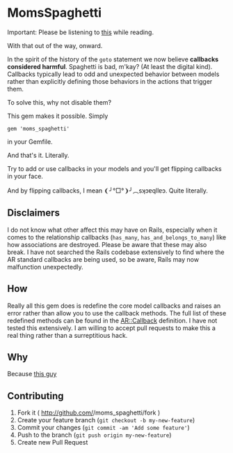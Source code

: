 # MomsSpaghetti

Important: Please be listening to [this](http://momspaghetti.ytmnd.com/) while reading.

With that out of the way, onward.

In the spirit of the history of the `goto` statement we now believe **callbacks considered harmful**. Spaghetti is bad, m'kay? (At least the digital kind). Callbacks typically lead to odd and unexpected behavior between models rather than explicitly defining those behaviors in the actions that trigger them. 

To solve this, why not disable them? 

This gem makes it possible. Simply

`gem 'moms_spaghetti'`

in your Gemfile.

And that's it. Literally.

Try to add or use callbacks in your models and you'll get flipping callbacks in your face.

And by flipping callbacks, I mean ❨╯°□°❩╯︵sʞɔɐqllɐɔ. Quite literally.

## Disclaimers

I do not know what other affect this may have on Rails, especially when it comes to the relationship callbacks (`has_many`, `has_and_belongs_to_many`) like how associations are destroyed. Please be aware that these may also break. I have not searched the Rails codebase extensively to find where the AR standard callbacks are being used, so be aware, Rails may now malfunction unexpectedly.

## How

Really all this gem does is redefine the core model callbacks and raises an error rather than allow you to use the callback methods. The full list of these redefined methods can be found in the [AR::Callback](https://github.com/rails/rails/blob/master/activerecord/lib/active_record/callbacks.rb#L273) definition. I have not tested this extensively. I am willing to accept pull requests to make this a real thing rather than a surreptitious hack.

## Why

Because [this guy](https://twitter.com/mperham/status/428284367811514368)

## Contributing

1. Fork it ( http://github.com/<my-github-username>/moms_spaghetti/fork )
2. Create your feature branch (`git checkout -b my-new-feature`)
3. Commit your changes (`git commit -am 'Add some feature'`)
4. Push to the branch (`git push origin my-new-feature`)
5. Create new Pull Request
